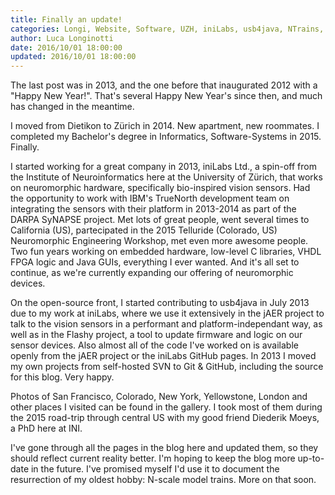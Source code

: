 ```yaml
---
title: Finally an update!
categories: Longi, Website, Software, UZH, iniLabs, usb4java, NTrains, Trips
author: Luca Longinotti
date: 2016/10/01 18:00:00
updated: 2016/10/01 18:00:00
---
```

The last post was in 2013, and the one before that inaugurated 2012 with a "Happy New Year!".
That's several Happy New Year's since then, and much has changed in the meantime.

I moved from Dietikon to Zürich in 2014. New apartment, new roommates.
I completed my Bachelor's degree in Informatics, Software-Systems in 2015. Finally.

I started working for a great company in 2013, iniLabs Ltd., a spin-off from the Institute of Neuroinformatics
here at the University of Zürich, that works on neuromorphic hardware, specifically bio-inspired vision sensors.
Had the opportunity to work with IBM's TrueNorth development team on integrating the sensors with their platform
in 2013-2014 as part of the DARPA SyNAPSE project. Met lots of great people, went several times to California (US),
partecipated in the 2015 Telluride (Colorado, US) Neuromorphic Engineering Workshop, met even more awesome people.
Two fun years working on embedded hardware, low-level C libraries, VHDL FPGA logic and Java GUIs, everything I ever
wanted. And it's all set to continue, as we're currently expanding our offering of neuromorphic devices.

On the open-source front, I started contributing to usb4java in July 2013 due to my work at iniLabs, where we use it
extensively in the jAER project to talk to the vision sensors in a performant and platform-independant way, as well
as in the Flashy project, a tool to update firmware and logic on our sensor devices.
Also almost all of the code I've worked on is available openly from the jAER project or the iniLabs GitHub pages.
In 2013 I moved my own projects from self-hosted SVN to Git & GitHub, including the source for this blog. Very happy.

Photos of San Francisco, Colorado, New York, Yellowstone, London and other places I visited can be found in the gallery.
I took most of them during the 2015 road-trip through central US with my good friend Diederik Moeys, a PhD here at INI.

I've gone through all the pages in the blog here and updated them, so they should reflect current reality better.
I'm hoping to keep the blog more up-to-date in the future. I've promised myself I'd use it to document the
resurrection of my oldest hobby: N-scale model trains. More on that soon.

